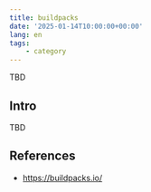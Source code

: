 ```yaml
---
title: buildpacks
date: '2025-01-14T10:00:00+00:00'
lang: en
tags:
    - category
---
```


TBD

## Intro ##

TBD

## References ##

* <https://buildpacks.io/>

